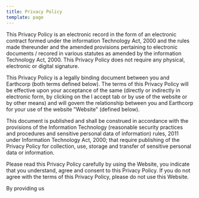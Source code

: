 ```yaml
---
title: Privacy Policy
template: page
---
```

This Privacy Policy is an electronic record in the form of an electronic contract formed under the information Technology Act, 2000 and the rules made thereunder and the amended provisions pertaining to electronic documents / recored in various statutes as amended by the information Technology Act, 2000. This Privacy Policy does not require any physical, electronic or digital signature.

This Privacy Policy is a legally binding document between you and Earthcorp (both terms defined below). The terms of this Privacy Policy will be effective upon your acceptance of the same (directly or indirectly in electronic form, by clicking on the I accept tab or by use of the website or by other means) and will govem the relationship between you and Earthcorp for your use of the website "Website" (defined below).

This document is published and shall be construed in accordance with the provisions of the Information Technology (reasonable security practices and procedures and sensitive personal data of information) rules, 2011 under Information Technology Act, 2000; that require publishing of the Privacy Policy for collection, use, storage and transfer of sensitive personal data or information.

Please read this Privacy Policy carefully by using the Website, you indicate that you understand, agree and consent to this Privacy Policy. If you do not agree with the terms of this Privacy Policy, please do not use this Website. 

By providing us 
